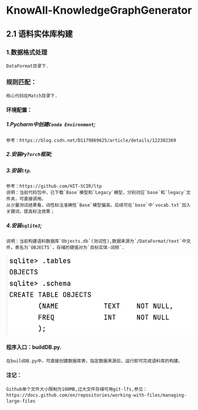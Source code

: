 # KnowAll-KnowledgeGraphGenerator
## 2.1 语料实体库构建
### 1.数据格式处理
    DataFormat目录下.
### 规则匹配：
    核心代码在Match目录下.
#### 环境配置：
##### 1.Pycharm中创建`Conda Environment`;
    参考：https://blog.csdn.net/D1179869625/article/details/122302369
##### 2.安装`PyTorch`框架;
##### 3.安装`ltp`.
    参考：https://github.com/HIT-SCIR/ltp
    说明：当前代码包中，已下载`Base`模型和`Legacy`模型，分别对应`base`和`legacy`文件夹，可直接调用。
    从少量测试结果看，词性标注准确性`Base`模型偏高，后续可在`base`中`vocab.txt`加入关键词，提高标注效果；
##### 4.安装`sqlite3`;
    说明：当前构建语料数据库`Objects.db`(测试性),数据来源为`/DataFormat/text`中文件，表名为`OBJECTS`，存储的键值对为`目标实体-词频`.
![](assets/17053107505207.png)

#### 程序入口：buildDB.py.
    在buildDB.py中，可直接创建数据库表，指定数据来源后，运行即可完成语料库的构建。
#### 注记：
    Github单个文件大小限制为100MB,过大文件存储可用git-lfs,参见：
    https://docs.github.com/en/repositories/working-with-files/managing-large-files